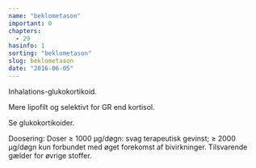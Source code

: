 ```yaml
---
name: "beklometason"
important: 0
chapters:  
  - 29
hasinfo: 1
sorting: "beklometason"
slug: beklometason
date: "2016-06-05"
---
```


Inhalations-glukokortikoid.

Mere lipofilt og selektivt for GR end kortisol.

Se glukokortikoider.

Doosering: Doser ≥ 1000 µg/døgn: svag terapeutisk gevinst; ≥ 2000 µg/døgn kun forbundet med øget forekomst af bivirkninger. Tilsvarende gælder for øvrige stoffer.
